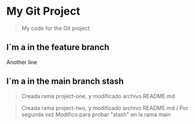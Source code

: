 # My Git Project

>My code for the Git project

## I´m a in the feature branch

Another line
## I´m a in the main branch stash

>Creada rama project-one, y modificado archivo README.md


>Creada rama project-two, y modificado archivo README.md / Por segunda vez
>Modifico para probar "stash" en la rama main

